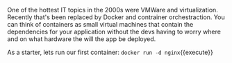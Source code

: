 One of the hottest IT topics in the 2000s were VMWare and virtualization. 
Recently that's been replaced by Docker and contrainer orchestraction. 
You can think of containers as small virtual machines that contain the dependencies for your application without the devs having to worry where and on what hardware the will the app be deployed.

As a starter, lets run our first container:
`docker run -d nginx`{{execute}}
